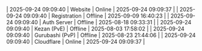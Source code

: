 | 2025-09-24 09:09:40 | Website | Online | 2025-09-24 09:09:37 |
| 2025-09-24 09:09:40 | Registration | Offline | 2025-09-09 16:40:23 |
| 2025-09-24 09:09:40 | Auth Server | Offline | 2025-08-18 09:33:31 |
| 2025-09-24 09:09:40 | Kezan (PvE) | Offline | 2025-08-03 17:58:02 |
| 2025-09-24 09:09:40 | Gurubashi (PvP) | Offline | 2025-08-23 21:44:06 |
| 2025-09-24 09:09:40 | Cloudflare | Online | 2025-09-24 09:09:37 |
